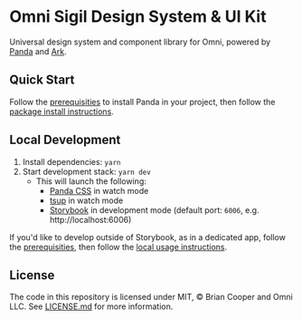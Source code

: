 # Omni Sigil Design System & UI Kit

Universal design system and component library for Omni, powered by [Panda](https://panda-css.com/) and [Ark](https://ark-ui.com/).

## Quick Start

Follow the [prerequisities](docs/usage.md#prerequisites) to install Panda in your project, then follow the [package install instructions](docs/usage.md#from-published-package).

## Local Development

1. Install dependencies: `yarn`
2. Start development stack: `yarn dev`
   - This will launch the following:
     - [Panda CSS](https://panda-css.com/) in watch mode
     - [tsup](https://tsup.egoist.dev/) in watch mode
     - [Storybook](https://storybook.js.org/) in development mode (default port: `6006`, e.g. http://localhost:6006)

If you'd like to develop outside of Storybook, as in a dedicated app, follow the [prerequisities](docs/usage.md#prerequisites), then follow the [local usage instructions](docs/usage.md#local).

## License

The code in this repository is licensed under MIT, &copy; Brian Cooper and Omni LLC. See <a href="LICENSE.md">LICENSE.md</a> for more information.
